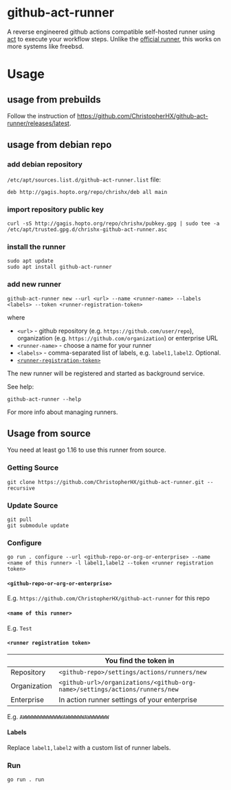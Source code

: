 # github-act-runner

A reverse engineered github actions compatible self-hosted runner using [act](https://github.com/nektos/act) to execute your workflow steps.
Unlike the [official runner](https://github.com/actions/runner), this works on more systems like freebsd.

# Usage

## usage from prebuilds

Follow the instruction of https://github.com/ChristopherHX/github-act-runner/releases/latest.

## usage from debian repo

### add debian repository
`/etc/apt/sources.list.d/github-act-runner.list` file:
```
deb http://gagis.hopto.org/repo/chrishx/deb all main
```

### import repository public key
```console
curl -sS http://gagis.hopto.org/repo/chrishx/pubkey.gpg | sudo tee -a /etc/apt/trusted.gpg.d/chrishx-github-act-runner.asc
```

### install the runner
```console
sudo apt update
sudo apt install github-act-runner
```

### add new runner
```console
github-act-runner new --url <url> --name <runner-name> --labels <labels> --token <runner-registration-token>
```
where
- `<url>` - github repository (e.g. `https://github.com/user/repo`), organization (e.g. `https://github.com/organization`) or enterprise URL
- `<runner-name>` - choose a name for your runner
- `<labels>` - comma-separated list of labels, e.g. `label1,label2`. Optional.
- [`<runner-registration-token>`](#runner-registration-token)

The new runner will be registered and started as background service.

See help:
```console
github-act-runner --help
```
For more info about managing runners.

## Usage from source

You need at least go 1.16 to use this runner from source.

### Getting Source
```
git clone https://github.com/ChristopherHX/github-act-runner.git --recursive
```

### Update Source
```
git pull
git submodule update
```

### Configure

```
go run . configure --url <github-repo-or-org-or-enterprise> --name <name of this runner> -l label1,label2 --token <runner registration token>
```

#### `<github-repo-or-org-or-enterprise>`

E.g. `https://github.com/ChristopherHX/github-act-runner` for this repo

#### `<name of this runner>`
E.g. `Test`

#### `<runner registration token>`

||You find the token in|
---|---
|Repository|`<github-repo>/settings/actions/runners/new`|
|Organization|`<github-url>/organizations/<github-org-name>/settings/actions/runners/new`|
|Enterprise|In action runner settings of your enterprise|

E.g. `AWWWWWWWWWWWWWAWWWWWWAWWWWWWW`

#### Labels
Replace `label1,label2` with a custom list of runner labels.

### Run

```
go run . run
```